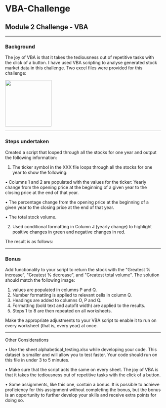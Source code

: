 # VBA-Challenge
## Module 2 Challenge - VBA

________________________________________

### Background

The joy of VBA is that it takes the tediousness out of repetitive tasks with the click of a button.  I have used VBA scripting to analyse generated stock market data in this challenge.
Two excel files were provided for this challenge:

<img src = 'https://github.com/Mago281/VBA-Challenge/assets/131424690/e4c520ca-6b5f-4cce-8fed-9f9b2218328a' width = '150' height = '150'>

________________________________________
### Steps undertaken


Created a script that looped through all the stocks for one year and output the following information:

1.	The ticker symbol in the XXX file loops through all the stocks for one year to show the following:

•	Columns 1 and 2 are populated with the values for the ticker: Yearly change from the opening price at the beginning of a given year to the closing price at the end of that year.

•	The percentage change from the opening price at the beginning of a given year to the closing price at the end of that year.

•	The total stock volume.


2.	Used conditional formatting in Column J (yearly change) to highlight positive changes in green and negative changes in red.


The result is as follows:
 

________________________________________

### Bonus

Add functionality to your script to return the stock with the "Greatest % increase", "Greatest % decrease", and "Greatest total volume". The solution should match the following image:
1.	values are populated in columns P and Q.
2.	Number formatting is applied to relevant cells in column Q.
3.	Headings are added to columns O, P and Q.
4.	Formatting (bold text and autofit width) are applied to the results.
5.	Steps 1 to 8 are then repeated on all worksheets.

 

Make the appropriate adjustments to your VBA script to enable it to run on every worksheet (that is, every year) at once.

________________________________________

Other Considerations

•	Use the sheet alphabetical_testing.xlsx while developing your code. This dataset is smaller and will allow you to test faster. Your code should run on this file in under 3 to 5 minutes.

•	Make sure that the script acts the same on every sheet. The joy of VBA is that it takes the tediousness out of repetitive tasks with the click of a button.

•	Some assignments, like this one, contain a bonus. It is possible to achieve proficiency for this assignment without completing the bonus, but the bonus is an opportunity to further develop your skills and receive extra points for doing so.



